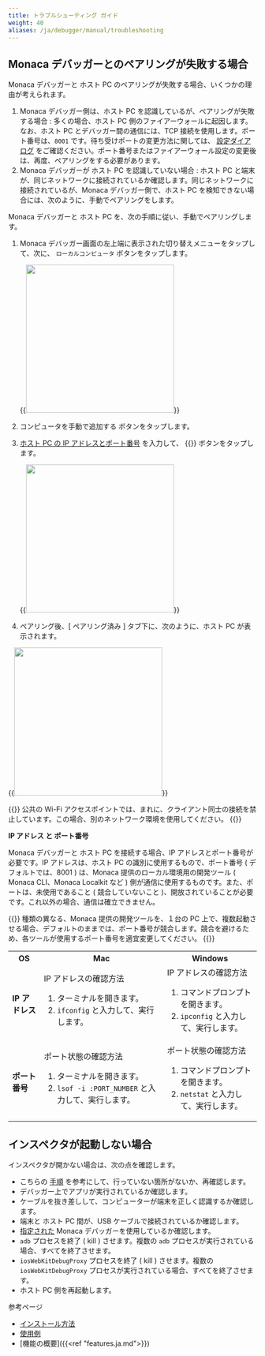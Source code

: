 ```yaml
---
title: トラブルシューティング ガイド
weight: 40
aliases: /ja/debugger/manual/troubleshooting
---
```


Monaca デバッガーとのペアリングが失敗する場合
---------------------------------------------

Monaca デバッガーと ホスト PC
のペアリングが失敗する場合、いくつかの理由が考えられます。

1.  Monaca デバッガー側は、ホスト PC
    を認識しているが、ペアリングが失敗する場合 : 多くの場合、ホスト PC
    側のファイアーウォールに起因します。なお、ホスト PC
    とデバッガー間の通信には、TCP
    接続を使用します。ポート番号は、`8001`
    です。待ち受けポートの変更方法に関しては、
    [設定ダイアログ](/ja/products_guide/monaca_localkit/overview/#localkit-preference)
    をご確認ください。ポート番号またはファイアーウォール設定の変更後は、再度、ペアリングをする必要があります。
2.  Monaca デバッガーが ホスト PC を認識していない場合 : ホスト PC
    と端末が、同じネットワークに接続されているか確認します。同じネットワークに接続されているが、Monaca
    デバッガー側で、ホスト PC
    を検知できない場合には、次のように、手動でペアリングをします。

Monaca デバッガーと ホスト PC
を、次の手順に従い、手動でペアリングします。

1.  Monaca
    デバッガー画面の左上端に表示された切り替えメニューをタップして、次に、
    `ローカルコンピュータ` ボタンをタップします。

    {{<img src="/images/debugger/manual/troubleshooting/1.png" width="300">}}  

2.  コンピュータを手動で追加する ボタンをタップします。
3.  [ホスト PC の IP アドレスとポート番号](#ip-port) を入力して、
    {{<guilabel name="ペアリング">}} ボタンをタップします。

    {{<img src="/images/debugger/manual/troubleshooting/2.png" width="300">}} 

4.  ペアリング後、[ ペアリング済み ] タブ下に、次のように、ホスト PC
    が表示されます。

{{<img src="/images/debugger/manual/troubleshooting/3.png" width="300">}}  

{{<note>}}
公共の Wi-Fi
アクセスポイントでは、まれに、クライアント同士の接続を禁止しています。この場合、別のネットワーク環境を使用してください。
{{</note>}}

<a name="ip-port"><b>IP アドレス と ポート番号</b></a>

Monaca デバッガーと ホスト PC を接続する場合、IP
アドレスとポート番号が必要です。IP アドレスは、ホスト PC
の識別に使用するもので、ポート番号 ( デフォルトでは、8001 ) は、Monaca
提供のローカル環境用の開発ツール ( Monaca CLI、Monaca Localkit など )
側が通信に使用するものです。また、ポートは、未使用であること (
競合していないこと
)、開放されていることが必要です。これ以外の場合、通信は確立できません。

{{<note>}}
種類の異なる、Monaca 提供の開発ツールを、１台の PC
上で、複数起動させる場合、デフォルトのままでは、ポート番号が競合します。競合を避けるため、各ツールが使用するポート番号を適宜変更してください。
{{</note>}}

<table>
    <tr>
        <th>OS</th>
        <th>Mac</th>
        <th>Windows</th>
    </tr>
    <tr>
        <td><b>IP アドレス</b></td>
        <td>IP アドレスの確認方法
            <ol>
                <li>ターミナルを開きます。</li>
                <li><code>ifconfig</code> と入力して、実行します。</li>
            </ol>
        </td>
        <td>IP アドレスの確認方法
            <ol>
                <li>コマンドプロンプトを開きます。</li>
                <li><code>ipconfig</code> と入力して、実行します。</li>
            </ol>
        </td>
    </tr>
    <tr>
        <td><b>ポート番号</b></td>
        <td>ポート状態の確認方法
            <ol>
                <li>ターミナルを開きます。</li>
                <li><code>lsof -i :PORT_NUMBER</code> と入力して、実行します。</li>
            </ol>
        </td>
        <td>ポート状態の確認方法
            <ol>
                <li>コマンドプロンプトを開きます。</li>
                <li><code>netstat</code> と入力して、実行します。</li>
            </ol>
        </td>
    </tr>
</table>

インスペクタが起動しない場合
----------------------------

インスペクタが開かない場合は、次の点を確認します。

-   こちらの [手順](../debug/#debugger-with-local-tools)
    を参考にして、行っていない箇所がないか、再確認します。
-   デバッガー上でアプリが実行されているか確認します。
-   ケーブルを抜き差しして、コンピューターが端末を正しく認識するか確認します。
-   端末と ホスト PC 間が、USB ケーブルで接続されているか確認します。
-   [指定された](/ja/products_guide/debugger/debug/#monaca-提供のローカル環境用の開発ツールと-monaca-デバッガーとの連携) Monaca デバッガーを使用しているか確認します。
-   `adb` プロセスを終了 ( kill ) させます。複数の `adb`
    プロセスが実行されている場合、すべてを終了させます。
-   `iosWebKitDebugProxy` プロセスを終了 ( kill ) させます。複数の
    `iosWebKitDebugProxy`
    プロセスが実行されている場合、すべてを終了させます。
-   ホスト PC 側を再起動します。

参考ページ

- [インストール方法](../installation)
- [使用例](../debug)
- [機能の概要]({{<ref "features.ja.md">}})

